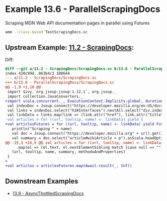 # Example 13.6 - ParallelScrapingDocs
Scraping MDN Web API documentation pages in parallel using Futures

```bash
amm --class-based TestScrapingDocs.sc
```

## Upstream Example: [11.2 - ScrapingDocs](https://github.com/handsonscala/handsonscala/tree/master/examples/11.2%20-%20ScrapingDocs):
Diff:
```diff
diff --git a/11.2 - ScrapingDocs/ScrapingDocs.sc b/13.6 - ParallelScrapingDocs/ScrapingDocs.sc
index 420c99d..863b4c3 100644
--- a/11.2 - ScrapingDocs/ScrapingDocs.sc	
+++ b/13.6 - ParallelScrapingDocs/ScrapingDocs.sc	
@@ -1,9 +1,10 @@
 import $ivy.`org.jsoup:jsoup:1.12.1`, org.jsoup._
 import collection.JavaConverters._
+import scala.concurrent._, ExecutionContext.Implicits.global, duration.Duration.Inf
 val indexDoc = Jsoup.connect("https://developer.mozilla.org/en-US/docs/Web/API").get()
 val links = indexDoc.select("h2#Interfaces").nextAll.select("div.index a").asScala
 val linkData = links.map(link => (link.attr("href"), link.attr("title"), link.text))
-val articles = for ((url, tooltip, name) <- linkData) yield {
+val articlesFutures = for ((url, tooltip, name) <- linkData) yield Future{
   println("Scraping " + name)
   val doc = Jsoup.connect("https://developer.mozilla.org" + url).get()
   val summary = doc.select("article#wikiArticle > p").asScala.headOption match {
@@ -15,3 +16,5 @@ val articles = for ((url, tooltip, name) <- linkData) yield {
     .map(el => (el.text, el.nextElementSibling match {case null => ""; case x => x.text}))
   (url, tooltip, name, summary, methodsAndProperties)
 }
+
+val articles = articlesFutures.map(Await.result(_, Inf))
```
## Downstream Examples

- [13.9 - AsyncThottledScrapingDocs](https://github.com/handsonscala/handsonscala/tree/master/examples/13.9%20-%20AsyncThottledScrapingDocs)